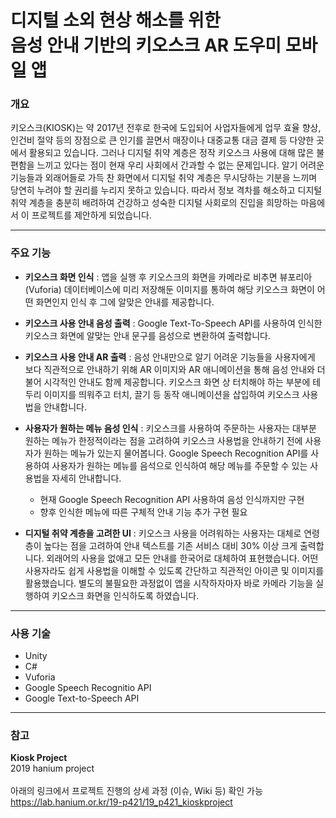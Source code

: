 # 디지털 소외 현상 해소를 위한<br />음성 안내 기반의 키오스크 AR 도우미 모바일 앱

### 개요

키오스크(KIOSK)는 약 2017년 전후로 한국에 도입되어 사업자들에게 업무 효율 향상, 인건비 절약 등의 장점으로 큰 인기를 끌면서 매장이나 대중교통 대금 결제 등 다양한 곳에서 활용되고 있습니다. 그러나 디지털 취약 계층은 정작 키오스크 사용에 대해 많은 불편함을 느끼고 있다는 점이 현재 우리 사회에서 간과할 수 없는 문제입니다. 알기 어려운 기능들과 외래어들로 가득 찬 화면에서 디지털 취약 계층은 무시당하는 기분을 느끼며 당연히 누려야 할 권리를 누리지 못하고 있습니다. 따라서 정보 격차를 해소하고 디지털 취약 계층을 충분히 배려하여 건강하고 성숙한 디지털 사회로의 진입을 희망하는 마음에서 이 프로젝트를 제안하게 되었습니다.

---

### 주요 기능

* **키오스크 화면 인식** : 앱을 실행 후 키오스크의 화면을 카메라로 비추면 뷰포리아(Vuforia) 데이터베이스에 미리 저장해둔 이미지를 통하여 해당 키오스크 화면이 어떤 화면인지 인식 후 그에 알맞은 안내를 제공합니다.
  
* **키오스크 사용 안내 음성 출력** : Google Text-To-Speech API를 사용하여 인식한 키오스크 화면에 알맞는 안내 문구를 음성으로 변환하여 출력합니다.
  
* **키오스크 사용 안내 AR 출력** : 음성 안내만으로 알기 어려운 기능들을 사용자에게 보다 직관적으로 안내하기 위해 AR 이미지와 AR 애니메이션을 통해 음성 안내와 더불어 시각적인 안내도 함께 제공합니다. 키오스크 화면 상 터치해야 하는 부분에 테두리 이미지를 띄워주고 터치, 끌기 등 동작 애니메이션을 삽입하여 키오스크 사용법을 안내합니다.
  
* **사용자가 원하는 메뉴 음성 인식** : 키오스크를 사용하여 주문하는 사용자는 대부분 원하는 메뉴가 한정적이라는 점을 고려하여 키오스크 사용법을 안내하기 전에 사용자가 원하는 메뉴가 있는지 물어봅니다. Google Speech Recognition API를 사용하여 사용자가 원하는 메뉴를 음석으로 인식하여 해당 메뉴를 주문할 수 있는 사용법을 자세히 안내합니다.
  * 현재 Google Speech Recognition API 사용하여 음성 인식까지만 구현
  * 향후 인식한 메뉴에 따른 구체적 안내 기능 추가 구현 필요
  
* **디지털 취약 계층을 고려한 UI** : 키오스크 사용을 어려워하는 사용자는 대체로 연령층이 높다는 점을 고려하여 안내 텍스트를 기존 서비스 대비 30% 이상 크게 출력합니다. 외래어의 사용을 없애고 모든 안내를 한국어로 대체하여 표현했습니다. 어떤 사용자라도 쉽게 사용법을 이해할 수 있도록 간단하고 직관적인 아이콘 및 이미지를 활용했습니다. 별도의 불필요한 과정없이 앱을 시작하자마자 바로 카메라 기능을 실행하여 키오스크 화면을 인식하도록 하였습니다.

---

### 사용 기술

* Unity
* C#
* Vuforia
* Google Speech Recognitio API
* Google Text-to-Speech API

---

### 참고

**Kiosk Project**  
2019 hanium project
<br /><br />
아래의 링크에서 프로젝트 진행의 상세 과정 (이슈, Wiki 등) 확인 가능<br />
https://lab.hanium.or.kr/19-p421/19_p421_kioskproject
